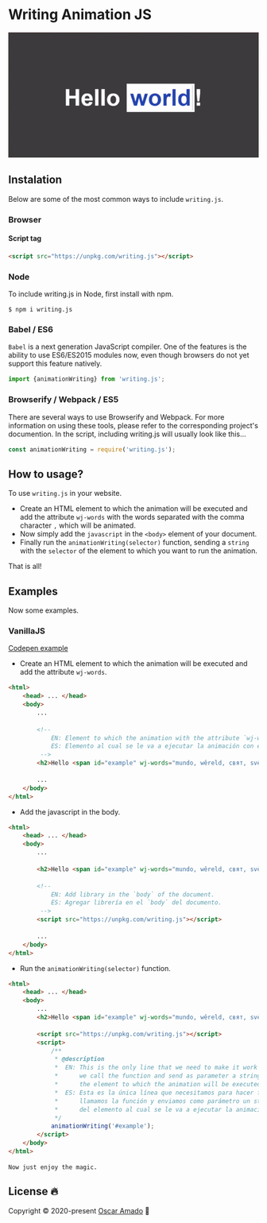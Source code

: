 # Writing Animation JS
![Example of animation](assets/imgs/exampleAnimation.gif)
## Instalation
Below are some of the most common ways to include `writing.js`.

### Browser
#### Script tag
```html 
<script src="https://unpkg.com/writing.js"></script>
```

### Node
To include writing.js in Node, first install with npm.
```
$ npm i writing.js
```

### Babel / ES6
`Babel` is a next generation JavaScript compiler. 
One of the features is the ability to use ES6/ES2015 modules now, even though browsers do not yet support this feature natively.
```javascript 
import {animationWriting} from 'writing.js';
```

### Browserify / Webpack / ES5
There are several ways to use Browserify and Webpack. For more information on using these tools, please refer to the corresponding project's documention. In the script, including writing.js will usually look like this...
```javascript 
const animationWriting = require('writing.js');
```

## How to usage?
To use `writing.js` in your website.
 * Create an HTML element to which the animation will be executed and add the attribute `wj-words` with the words separated with the comma character `,` which will be animated.
 * Now simply add the `javascript` in the `<body>` element of your document.
 * Finally run the `animationWriting(selector)` function, sending a `string` with the `selector` of the element to which you want to run the animation.
 
 That is all!

## Examples
Now some examples.
### VanillaJS
[Codepen example](https://codepen.io/ofaaoficial/pen/abOjvGK)
* Create an HTML element to which the animation will be executed and add the attribute `wj-words`.
```html
<html>
    <head> ... </head>
    <body>
        ...

        <!--
            EN: Element to which the animation with the attribute `wj-words` will be executed.
            ES: Elemento al cual se le va a ejecutar la animación con el atributo `wj-words`.
         -->
        <h2>Hello <span id="example" wj-words="mundo, wêreld, свят, svět, 世界, עולם, विश्व, جهان, Мир">world</span>!</h2>
        
        ...    
    </body>
</html>
```

* Add the javascript in the body.
```html
<html>
    <head> ... </head>
    <body>
        ...
       
        <h2>Hello <span id="example" wj-words="mundo, wêreld, свят, svět, 世界, עולם, विश्व, جهان, Мир">world</span>!</h2>
                        
        <!--
            EN: Add library in the `body` of the document.
            ES: Agregar librería en el `body` del documento.
         -->         
        <script src="https://unpkg.com/writing.js"></script>
            
        ...    
    </body>
</html>
```

* Run the `animationWriting(selector)` function.
```html
<html>
    <head> ... </head>
    <body>
        ...      
        <h2>Hello <span id="example" wj-words="mundo, wêreld, свят, svět, 世界, עולם, विश्व, جهان, Мир">world</span>!</h2>                
                   
        <script src="https://unpkg.com/writing.js"></script>
        <script>
            /**
             * @description
             *  EN: This is the only line that we need to make it work it would release it,
             *      we call the function and send as parameter a string with the selector of
             *      the element to which the animation will be executed.
             *  ES: Esta es la única línea que necesitamos para hacer funcionar la liberaría,
             *      llamamos la función y enviamos como parámetro un string con el selector
             *      del elemento al cual se le va a ejecutar la animación.
             */
            animationWriting('#example');
        </script>    
    </body>
</html>
```

`Now just enjoy the magic.` 

## License 🔥
Copyright © 2020-present [Oscar Amado](https://github.com/ofaaoficial) 🧔
